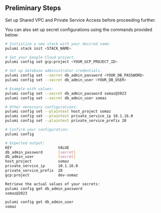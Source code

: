 ## Preliminary Steps
Set up Shared VPC and Private Service Access before proceeding further.

You can also set up secret configurations using the commands provided below:
```bash
# Initialize a new stack with your desired name.
pulumi stack init <STACK_NAME>

# Set your Google Cloud project.
pulumi config set gcp:project <YOUR_GCP_PROJECT_ID>

# Set up database administrator credentials.
pulumi config set --secret db_admin_password <YOUR_DB_PASSWORD>
pulumi config set --secret db_admin_user <YOUR_DB_USER>

# Example with values:
pulumi config set --secret db_admin_password somaz@2023
pulumi config set --secret db_admin_user somaz

# Other necessary configurations:
pulumi config set --plaintext host_project somaz
pulumi config set --plaintext private_service_ip 10.1.16.0
pulumi config set --plaintext private_service_prefix 20
```

```bash
# Confirm your configuration:
pulumi config

# Expected output:
KEY                     VALUE
db_admin_password       [secret]
db_admin_user           [secret]
host_project            somaz
private_service_ip      10.1.16.0
private_service_prefix  20
gcp:project             dev-somaz
```
```bash
Retrieve the actual values of your secrets:
pulumi config get db_admin_password
somaz@2023

pulumi config get db_admin_user
somaz
```
